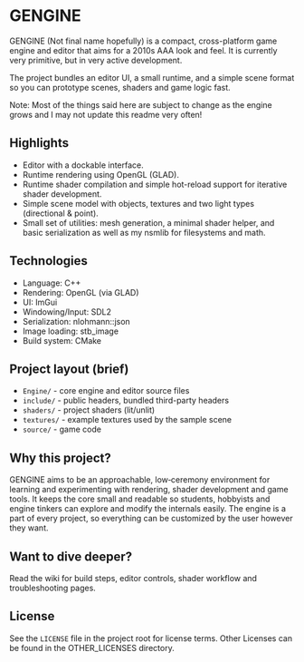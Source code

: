 GENGINE
======

GENGINE (Not final name hopefully) is a compact, cross-platform game engine and editor that aims for a 2010s AAA look and feel. It is currently very primitive, but in very active development.

The project bundles an editor UI, a small runtime, and a simple scene format so you can prototype scenes, shaders and game logic fast.

Note: Most of the things said here are subject to change as the engine grows and I may not update this readme very often!

Highlights
---------

- Editor with a dockable interface.
- Runtime rendering using OpenGL (GLAD).
- Runtime shader compilation and simple hot-reload support for iterative shader development.
- Simple scene model with objects, textures and two light types (directional & point).
- Small set of utilities:  mesh generation, a minimal shader helper, and basic serialization as well as my nsmlib for filesystems and math.

Technologies
-------------------

- Language: C++
- Rendering: OpenGL (via GLAD)
- UI: ImGui
- Windowing/Input: SDL2
- Serialization: nlohmann::json
- Image loading: stb_image
- Build system: CMake

Project layout (brief)
----------------------

- `Engine/` - core engine and editor source files
- `include/` - public headers, bundled third-party headers
- `shaders/` - project shaders (lit/unlit)
- `textures/` - example textures used by the sample scene
- `source/` - game code

Why this project?
------------------

GENGINE aims to be an approachable, low‑ceremony environment for learning and experimenting with rendering, shader development and game tools. It keeps the core small and readable so students, hobbyists and engine tinkers can explore and modify the internals easily. The engine is a part of every project, so everything can be customized by the user however they want.

Want to dive deeper?
---------------------

Read the wiki for build steps, editor controls, shader workflow and troubleshooting pages.

License
-------

See the `LICENSE` file in the project root for license terms. Other Licenses can be found in the OTHER_LICENSES directory.
